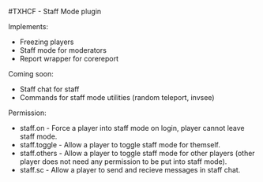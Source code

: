 #TXHCF - Staff Mode plugin

Implements:
* Freezing players
* Staff mode for moderators
* Report wrapper for corereport

Coming soon:
* Staff chat for staff
* Commands for staff mode utilities (random teleport, invsee)


Permission:
* staff.on - Force a player into staff mode on login, player cannot leave staff mode.
* staff.toggle - Allow a player to toggle staff mode for themself.
* staff.others - Allow a player to toggle staff mode for other players (other player does not need any permission to be put into staff mode).
* staff.sc - Allow a player to send and recieve messages in staff chat.
